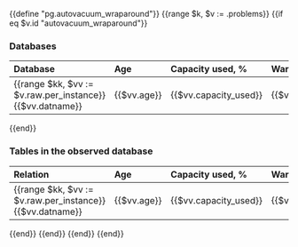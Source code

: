 {{define "pg.autovacuum_wraparound"}}
{{range $k, $v := .problems}}
{{if eq $v.id "autovacuum_wraparound"}}
### Databases
|Database|Age|Capacity used, %|Warning|datfrozenxid|
|:--|:---|:---|:---|:--|
|{{range $kk, $vv := $v.raw.per_instance}}{{$vv.datname}}|{{$vv.age}}|{{$vv.capacity_used}}|{{$vv.warning}}|{{$vv.datfrozenxid}}|
{{end}}

### Tables in the observed database
|Relation|Age|Capacity used, %|Warning|rel_relfrozenxid|toast_relfrozenxid|
|:--|:---|:---|:---|:--|:---|
|{{range $kk, $vv := $v.raw.per_instance}}{{$vv.datname}}|{{$vv.age}}|{{$vv.capacity_used}}|{{$vv.warning}}|{{$vv.datfrozenxid}}|todo|
{{end}}
{{end}}
{{end}}
{{end}}